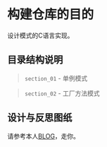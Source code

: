 # 构建仓库的目的

设计模式的C语言实现。

## 目录结构说明

> `section_01` - 单例模式

> `section_02` - 工厂方法模式


## 设计与反思图纸

请参考本人[BLOG][1]，走你。

[1]: https://orexz.github.io/
